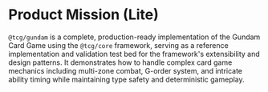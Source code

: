 # Product Mission (Lite)

`@tcg/gundam` is a complete, production-ready implementation of the Gundam Card Game using the `@tcg/core` framework, serving as a reference implementation and validation test bed for the framework's extensibility and design patterns. It demonstrates how to handle complex card game mechanics including multi-zone combat, G-order system, and intricate ability timing while maintaining type safety and deterministic gameplay.
